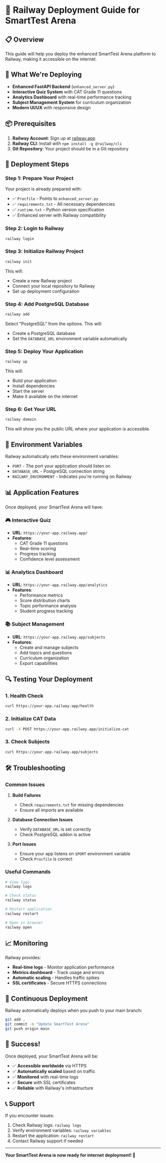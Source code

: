 # 🚀 Railway Deployment Guide for SmartTest Arena

## 📋 Overview

This guide will help you deploy the enhanced SmartTest Arena platform to Railway, making it accessible on the internet.

## 🎯 What We're Deploying

- **Enhanced FastAPI Backend** (`enhanced_server.py`)
- **Interactive Quiz System** with CAT Grade 11 questions
- **Analytics Dashboard** with real-time performance tracking
- **Subject Management System** for curriculum organization
- **Modern UI/UX** with responsive design

## 📦 Prerequisites

1. **Railway Account**: Sign up at [railway.app](https://railway.app)
2. **Railway CLI**: Install with `npm install -g @railway/cli`
3. **Git Repository**: Your project should be in a Git repository

## 🚀 Deployment Steps

### Step 1: Prepare Your Project

Your project is already prepared with:
- ✅ `Procfile` - Points to `enhanced_server.py`
- ✅ `requirements.txt` - All necessary dependencies
- ✅ `runtime.txt` - Python version specification
- ✅ Enhanced server with Railway compatibility

### Step 2: Login to Railway

```bash
railway login
```

### Step 3: Initialize Railway Project

```bash
railway init
```

This will:
- Create a new Railway project
- Connect your local repository to Railway
- Set up deployment configuration

### Step 4: Add PostgreSQL Database

```bash
railway add
```

Select "PostgreSQL" from the options. This will:
- Create a PostgreSQL database
- Set the `DATABASE_URL` environment variable automatically

### Step 5: Deploy Your Application

```bash
railway up
```

This will:
- Build your application
- Install dependencies
- Start the server
- Make it available on the internet

### Step 6: Get Your URL

```bash
railway domain
```

This will show you the public URL where your application is accessible.

## 🔧 Environment Variables

Railway automatically sets these environment variables:
- `PORT` - The port your application should listen on
- `DATABASE_URL` - PostgreSQL connection string
- `RAILWAY_ENVIRONMENT` - Indicates you're running on Railway

## 📊 Application Features

Once deployed, your SmartTest Arena will have:

### 🎮 Interactive Quiz
- **URL**: `https://your-app.railway.app/`
- **Features**: 
  - CAT Grade 11 questions
  - Real-time scoring
  - Progress tracking
  - Confidence level assessment

### 📊 Analytics Dashboard
- **URL**: `https://your-app.railway.app/analytics`
- **Features**:
  - Performance metrics
  - Score distribution charts
  - Topic performance analysis
  - Student progress tracking

### 📚 Subject Management
- **URL**: `https://your-app.railway.app/subjects`
- **Features**:
  - Create and manage subjects
  - Add topics and questions
  - Curriculum organization
  - Export capabilities

## 🔍 Testing Your Deployment

### 1. Health Check
```bash
curl https://your-app.railway.app/health
```

### 2. Initialize CAT Data
```bash
curl -X POST https://your-app.railway.app/initialize-cat
```

### 3. Check Subjects
```bash
curl https://your-app.railway.app/subjects
```

## 🛠️ Troubleshooting

### Common Issues

1. **Build Failures**
   - Check `requirements.txt` for missing dependencies
   - Ensure all imports are available

2. **Database Connection Issues**
   - Verify `DATABASE_URL` is set correctly
   - Check PostgreSQL addon is active

3. **Port Issues**
   - Ensure your app listens on `$PORT` environment variable
   - Check `Procfile` is correct

### Useful Commands

```bash
# View logs
railway logs

# Check status
railway status

# Restart application
railway restart

# Open in browser
railway open
```

## 📈 Monitoring

Railway provides:
- **Real-time logs** - Monitor application performance
- **Metrics dashboard** - Track usage and errors
- **Automatic scaling** - Handles traffic spikes
- **SSL certificates** - Secure HTTPS connections

## 🔄 Continuous Deployment

Railway automatically deploys when you push to your main branch:

```bash
git add .
git commit -m "Update SmartTest Arena"
git push origin main
```

## 🎉 Success!

Once deployed, your SmartTest Arena will be:
- ✅ **Accessible worldwide** via HTTPS
- ✅ **Automatically scaled** based on traffic
- ✅ **Monitored** with real-time logs
- ✅ **Secure** with SSL certificates
- ✅ **Reliable** with Railway's infrastructure

## 📞 Support

If you encounter issues:
1. Check Railway logs: `railway logs`
2. Verify environment variables: `railway variables`
3. Restart the application: `railway restart`
4. Contact Railway support if needed

---

**Your SmartTest Arena is now ready for internet deployment! 🚀** 